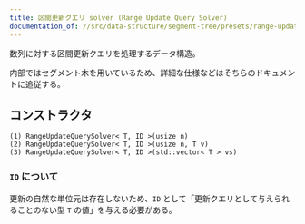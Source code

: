 ```yaml
---
title: 区間更新クエリ solver (Range Update Query Solver)
documentation_of: //src/data-structure/segment-tree/presets/range-update-query-solver.hpp
---
```


数列に対する区間更新クエリを処理するデータ構造。

内部ではセグメント木を用いているため、詳細な仕様などはそちらのドキュメントに追従する。

## コンストラクタ
```
(1) RangeUpdateQuerySolver< T, ID >(usize n)
(2) RangeUpdateQuerySolver< T, ID >(usize n, T v)
(3) RangeUpdateQuerySolver< T, ID >(std::vector< T > vs)
```

### `ID` について
更新の自然な単位元は存在しないため、`ID` として「更新クエリとして与えられることのない型 `T` の値」を与える必要がある。
